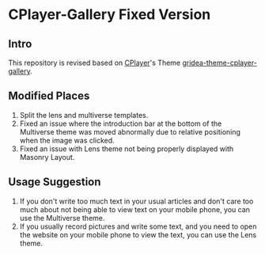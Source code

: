 # CPlayer-Gallery Fixed Version

## Intro

This repository is revised based on [CPlayer](https://github.com/CPlayer-CN)'s Theme [gridea-theme-cplayer-gallery](https://github.com/CPlayer-CN/gridea-theme-cplayer-gallery).

## Modified Places

1. Split the lens and multiverse templates.  
2. Fixed an issue where the introduction bar at the bottom of the Multiverse theme was moved abnormally due to relative positioning when the image was clicked.  
3. Fixed an issue with Lens theme not being properly displayed with Masonry Layout.

## Usage Suggestion

1. If you don't write too much text in your usual articles and don't care too much about not being able to view text on your mobile phone, you can use the Multiverse theme.  
2. If you usually record pictures and write some text, and you need to open the website on your mobile phone to view the text, you can use the Lens theme.